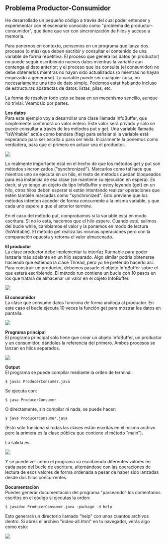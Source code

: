 ## Problema Productor-Consumidor

He desarrollado un pequeño código a través del cual poder entender y experimentar con el escenario conocido como "problema de productor-consumidor", que tiene que ver con sincronización de hilos y acceso a memoria.

Para ponernos en contexto, pensemos en un programa que lanza dos procesos (o más) que deben escribir y consultar el contenido de una variable de forma repetitiva. El proceso que genera los datos (el productor) no puede seguir escribiendo nuevos datos mientras la variable aun contenga el dato anterior; y el proceso que los consulta (el consumidor) no debe obtenerlos mientras no hayan sido actualizados (o mientras no hayan empezado a generarse). La variable puede ser cualquier cosa, no necesariamente una tipo de dato simple. Podemos estar hablando incluso de estructuras abstractas de datos: listas, pilas, etc.

La forma de resolver todo esto se basa en un mecanismo sencillo, aunque no trivial. Veámoslo por partes.

**Los datos**  
Para este ejemplo voy a desarrollar una clase llamada InfoBuffer, que simplemente contendrá un valor entero. Este valor será privado y solo se puede consultar a través de los métodos put y get. Una variable llamada "isWritable" actúa como bandera (flag) para señalar si la variable está esperando para ser escrita o para ser leída. Inicialmente la ponemos como verdadera, para que el primero en actuar sea el productor. 

![](images/class-infobuffer.png)

Lo realmente importante está en el hecho de que los métodos get y put son métodos sincronizados ("synchronized"). Marcarlos como tal hace que mientras uno se ejecuta en un hilo, el resto de métodos quedan bloqueados para esa instancia de esa clase (se mantiene su ejecución en espera). Es decir, si yo tengo un objeto de tipo InfoBuffer y estoy leyendo (get) en un hilo, otros hilos deben esperar si están intentando realizar operaciones que estén también marcadas como "synchronized". Esto previene que los métodos intenten acceder de forma concurrente a la misma variable, y que cada uno espere a que el anterior termine.

En el caso del método put, comprobamos si la variable está en modo escritura. Si no lo está, hacemos que el hilo espere. Cuando esté, salimos del bucle while, cambiamos el valor y la ponemos en modo de lectura (!isWritable). El método get realiza las mismas operaciones pero con la comparación opuesta y retorna el valor almacenado.

**El productor**  
La clase productor debe implementar la interfaz Runnable para poder lanzarla más adelante en un hilo separado. Algo similar podría obtenerse haciendo que extienda la clase Thread, pero yo he preferido hacerlo así. Para construir un productor, debemos pasarle el objeto InfoBuffer sobre el que estará escribiendo. El método run contiene un bucle con 10 pasos en los que tratará de almacenar un valor en el objeto InfoBuffer. 

![](images/class-producer.png)

**El consumidor**  
La clase que consume datos funciona de forma análoga al productor. En este caso el bucle ejecuta 10 veces la función get para mostrar los datos en pantalla. 

![](images/class-consumer.png)

**Programa principal**  
El programa principal sólo tiene que crear un objeto InfoBuffer, un productor y un consumidor, dándoles la referencia del primero. Ambos procesos se lanzan en hilos separados. 

![](images/class-producerconsumer.png)

**Output**  
El programa se puede compilar mediante la orden de terminal: 
```
$ javac ProducerConsumer.java
``` 
Se ejecuta con: 
```
$ java ProducerConsumer
``` 
O directamente, sin compilar ni nada, se puede hacer: 
```
$ java ProducerConsumer.java
``` 
(Esto sólo funciona si todas las clases están escritas en el mismo archivo pero la primera es la clase pública que contiene el método "main").

La salida es: 

![](images/captura-de-pantalla-2022-07-11-a-las-21.58.45.png) 

Y se puede ver cómo el programa va escribiendo diferentes valores en cada paso del bucle de escritura, alternándose con las operaciones de lectura de esos valores de forma ordenada a pesar de haber sido lanzadas desde dos hilos concurrentes.

**Documentación**  
Puedes generar documentación del programa "parseando" los comentarios escritos en el código si ejecutas la orden: 
```
$ javadoc ProducerConsumer.java -package -d help
``` 
Esto generará un directorio llamado "help" con unos cuantos archivos dentro. Si abres el archivo "index-all.html" en tu navegador, verás algo como esto: 

![](images/javadoc-producerconsumer.png)
